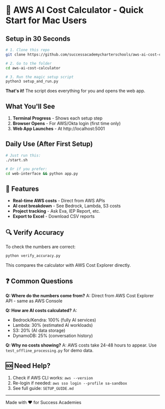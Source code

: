 # 🚀 AWS AI Cost Calculator - Quick Start for Mac Users

## Setup in 30 Seconds

```bash
# 1. Clone this repo
git clone https://github.com/successacademycharterschools/aws-ai-cost-calculator.git

# 2. Go to the folder
cd aws-ai-cost-calculator

# 3. Run the magic setup script
python3 setup_and_run.py
```

**That's it!** The script does everything for you and opens the web app.

## What You'll See

1. **Terminal Progress** - Shows each setup step
2. **Browser Opens** - For AWS/Okta login (first time only)
3. **Web App Launches** - At http://localhost:5001

## Daily Use (After First Setup)

```bash
# Just run this:
./start.sh

# Or if you prefer:
cd web-interface && python app.py
```

## 🎯 Features

- **Real-time AWS costs** - Direct from AWS APIs
- **AI cost breakdown** - See Bedrock, Lambda, S3 costs
- **Project tracking** - Ask Eva, IEP Report, etc.
- **Export to Excel** - Download CSV reports

## 🔍 Verify Accuracy

To check the numbers are correct:
```bash
python verify_accuracy.py
```

This compares the calculator with AWS Cost Explorer directly.

## ❓ Common Questions

**Q: Where do the numbers come from?**
A: Direct from AWS Cost Explorer API - same as AWS Console

**Q: How are AI costs calculated?**
A: 
- Bedrock/Kendra: 100% (fully AI services)
- Lambda: 30% (estimated AI workloads)
- S3: 20% (AI data storage)
- DynamoDB: 25% (conversation history)

**Q: Why no costs showing?**
A: AWS costs take 24-48 hours to appear. Use `test_offline_processing.py` for demo data.

## 🆘 Need Help?

1. Check if AWS CLI works: `aws --version`
2. Re-login if needed: `aws sso login --profile sa-sandbox`
3. See full guide: `SETUP_GUIDE.md`

---
Made with ❤️ for Success Academies